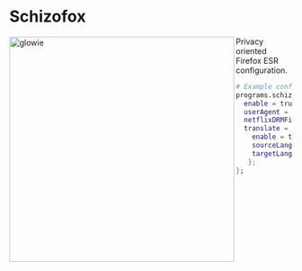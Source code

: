 # Schizofox

<img align="left" src="https://search.unlocked.link/image_proxy?url=https%3A%2F%2Fi.kym-cdn.com%2Fentries%2Ficons%2Ffacebook%2F000%2F037%2F493%2Fcovergn.jpg&h=80248b2686fc2e1618aae35fb3764bb260515e7675203963f631493f4cd14508" width="400" alt="glowie" />
Privacy oriented Firefox ESR configuration.

```nix
# Example configration
programs.schizofox = {
  enable = true;
  userAgent = "Mozilla/5.0 (Windows NT 10.0; Win64; x64; rv:106.0) Gecko/20100101 Firefox/106.0";
  netflixDRMFix = true;
  translate = {
    enable = true;
    sourceLang = "en";
    targetLang = "tr";
   };
};
```
